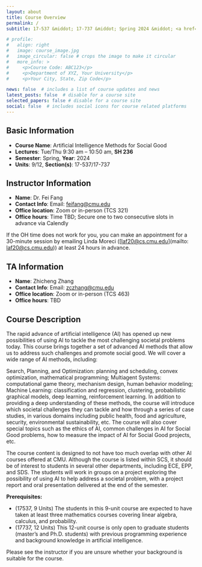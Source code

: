 ```yaml
---
layout: about
title: Course Overview
permalink: /
subtitle: 17-537 &middot; 17-737 &middot; Spring 2024 &middot; <a href=logistics>Logistics</a>

# profile:
#   align: right
#   image: course_image.jpg
#   image_circular: false # crops the image to make it circular
#   more_info: >
#     <p>Course Code: ABC123</p>
#     <p>Department of XYZ, Your University</p>
#     <p>Your City, State, Zip Code</p>

news: false  # includes a list of course updates and news
latest_posts: false  # disable for a course site
selected_papers: false # disable for a course site
social: false  # includes social icons for course related platforms
---
```


## Basic Information

* **Course Name**: Artificial Intelligence Methods for Social Good
* **Lectures**: Tue/Thu 9:30 am – 10:50 am, **SH 236**
* **Semester**: Spring, **Year**: 2024
* **Units**: 9/12, **Section(s)**: 17-537/17-737

## Instructor Information

* **Name**: Dr. Fei Fang
* **Contact Info**: Email: [feifang@cmu.edu](mailto:feifang.cmu.edu)
* **Office location**: Zoom or in-person (TCS 321)
* **Office hours**: Time TBD; Secure one to two consecutive slots in advance via Calendly

If the OH time does not work for you, you can make an appointment for a 30-minute session by emailing Linda Moreci ([laf20@cs.cmu.edu](mailto: laf20@cs.cmu.edu)) at least 24 hours in advance.

## TA Information

* **Name**: Zhicheng Zhang
* **Contact Info**: Email: [zczhang@cmu.edu](mailto:zczhang@cmu.edu)
* **Office location**: Zoom or in-person (TCS 463)
* **Office hours**: TBD


## Course Description
The rapid advance of artificial intelligence (AI) has opened up new possibilities of using AI to tackle the most challenging societal problems today. This course brings together a set of advanced AI methods that allow us to address such challenges and promote social good. We will cover a wide range of AI methods, including:

Search, Planning, and Optimization: planning and scheduling, convex optimization, mathematical programming;
Multiagent Systems: computational game theory, mechanism design, human behavior modeling;
Machine Learning: classification and regression, clustering, probabilistic graphical models, deep learning, reinforcement learning.
In addition to providing a deep understanding of these methods, the course will introduce which societal challenges they can tackle and how through a series of case studies, in various domains including public health, food and agriculture, security, environmental sustainability, etc. The course will also cover special topics such as the ethics of AI, common challenges in AI for Social Good problems, how to measure the impact of AI for Social Good projects, etc.

The course content is designed to not have too much overlap with other AI courses offered at CMU. Although the course is listed within SCS, it should be of interest to students in several other departments, including ECE, EPP, and SDS. The students will work in groups on a project exploring the possibility of using AI to help address a societal problem, with a project report and oral presentation delivered at the end of the semester.

**Prerequisites:**
* (17537, 9 Units) The students in this 9-unit course are expected to have taken at least three mathematics courses covering linear algebra, calculus, and probability.
* (17737, 12 Units) This 12-unit course is only open to graduate students (master’s and Ph.D. students) with previous programming experience and background knowledge in artificial intelligence.

Please see the instructor if you are unsure whether your background is suitable for the course.
